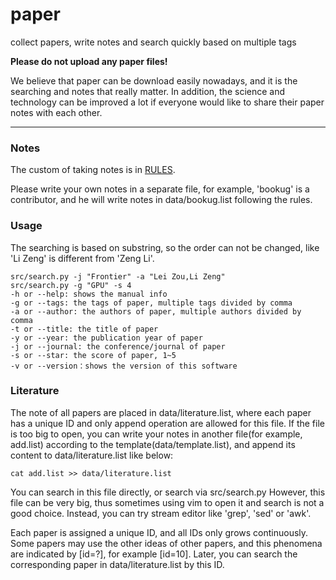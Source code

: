 # paper

collect papers, write notes and search quickly based on multiple tags

**Please do not upload any paper files!**

We believe that paper can be download easily nowadays, and it is the searching and notes that really matter.
In addition, the science and technology can be improved a lot if everyone would like to share their paper notes with each other.

---

### Notes

The custom of taking notes is in [RULES](data/README.md).

Please write your own notes in a separate file, for example, 'bookug' is a contributor, and he will write notes in data/bookug.list following the rules.

### Usage

The searching is based on substring, so the order can not be changed, like 'Li Zeng' is different from 'Zeng Li'.

```
src/search.py -j "Frontier" -a "Lei Zou,Li Zeng"
src/search.py -g "GPU" -s 4
-h or --help: shows the manual info
-g or --tags: the tags of paper, multiple tags divided by comma
-a or --author: the authors of paper, multiple authors divided by comma
-t or --title: the title of paper
-y or --year: the publication year of paper
-j or --journal: the conference/journal of paper
-s or --star: the score of paper, 1~5
-v or --version：shows the version of this software
```

### Literature

The note of all papers are placed in data/literature.list, where each paper has a unique ID and only append operation are allowed for this file.
If the file is too big to open, you can write your notes in another file(for example, add.list) according to the template(data/template.list), and append its content to data/literature.list like below:
```
cat add.list >> data/literature.list
```

You can search in this file directly, or search via src/search.py
However, this file can be very big, thus sometimes using vim to open it and search is not a good choice.
Instead, you can try stream editor like 'grep', 'sed' or 'awk'.

Each paper is assigned a unique ID, and all IDs only grows continuously.
Some papers may use the other ideas of other papers, and this phenomena are indicated by [id=?], for example [id=10].
Later, you can search the corresponding paper in data/literature.list by this ID.

